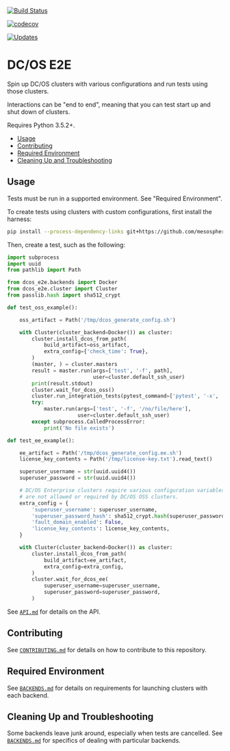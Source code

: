[![Build Status](https://travis-ci.org/mesosphere/dcos-e2e.svg?branch=master)](https://travis-ci.org/mesosphere/dcos-e2e)

[![codecov](https://codecov.io/gh/mesosphere/dcos-e2e/branch/master/graph/badge.svg)](https://codecov.io/gh/mesosphere/dcos-e2e)

[![Updates](https://pyup.io/repos/github/mesosphere/dcos-e2e/shield.svg)](https://pyup.io/repos/github/mesosphere/dcos-e2e/)

# DC/OS E2E

Spin up DC/OS clusters with various configurations and run tests using those clusters.

Interactions can be "end to end", meaning that you can test start up and shut down of clusters.

Requires Python 3.5.2+.

<!--lint disable list-item-indent-->
<!--lint disable list-item-bullet-indent-->
<!-- START doctoc generated TOC please keep comment here to allow auto update -->
<!-- DON'T EDIT THIS SECTION, INSTEAD RE-RUN doctoc TO UPDATE -->


- [Usage](#usage)
- [Contributing](#contributing)
- [Required Environment](#required-environment)
- [Cleaning Up and Troubleshooting](#cleaning-up-and-troubleshooting)

<!-- END doctoc generated TOC please keep comment here to allow auto update -->
<!--lint enable list-item-indent-->
<!--lint enable list-item-bullet-indent-->

## Usage

Tests must be run in a supported environment.
See "Required Environment".

To create tests using clusters with custom configurations, first install the harness:

```sh
pip install --process-dependency-links git+https://github.com/mesosphere/dcos-e2e.git@master 
```

Then, create a test, such as the following:

```python
import subprocess
import uuid
from pathlib import Path

from dcos_e2e.backends import Docker
from dcos_e2e.cluster import Cluster
from passlib.hash import sha512_crypt

def test_oss_example():

    oss_artifact = Path('/tmp/dcos_generate_config.sh')

    with Cluster(cluster_backend=Docker()) as cluster:
        cluster.install_dcos_from_path(
            build_artifact=oss_artifact,
            extra_config={'check_time': True},
        )
        (master, ) = cluster.masters
        result = master.run(args=['test', '-f', path],
                            user=cluster.default_ssh_user)
        print(result.stdout)
        cluster.wait_for_dcos_oss()
        cluster.run_integration_tests(pytest_command=['pytest', '-x', 'test_tls.py'])
        try:
            master.run(args=['test', '-f', '/no/file/here'],
                       user=cluster.default_ssh_user)
        except subprocess.CalledProcessError:
            print('No file exists')

def test_ee_example():

    ee_artifact = Path('/tmp/dcos_generate_config.ee.sh')
    license_key_contents = Path('/tmp/license-key.txt').read_text()

    superuser_username = str(uuid.uuid4())
    superuser_password = str(uuid.uuid4())

    # DC/OS Enterprise clusters require various configuration variables which
    # are not allowed or required by DC/OS OSS clusters.
    extra_config = {
        'superuser_username': superuser_username,
        'superuser_password_hash': sha512_crypt.hash(superuser_password),
        'fault_domain_enabled': False,
        'license_key_contents': license_key_contents,
    }

    with Cluster(cluster_backend=Docker()) as cluster:
        cluster.install_dcos_from_path(
            build_artifact=ee_artifact,
            extra_config=extra_config,
        )
        cluster.wait_for_dcos_ee(
            superuser_username=superuser_username,
            superuser_password=superuser_password,
        )
```

See [`API.md`](./API.md) for details on the API.

## Contributing

See [`CONTRIBUTING.md`](./CONTRIBUTING.md) for details on how to contribute to this repository.

## Required Environment

See [`BACKENDS.md`](./BACKENDS.md) for details on requirements for launching clusters with each backend.

## Cleaning Up and Troubleshooting

Some backends leave junk around, especially when tests are cancelled.
See [`BACKENDS.md`](./BACKENDS.md) for specifics of dealing with particular backends.

